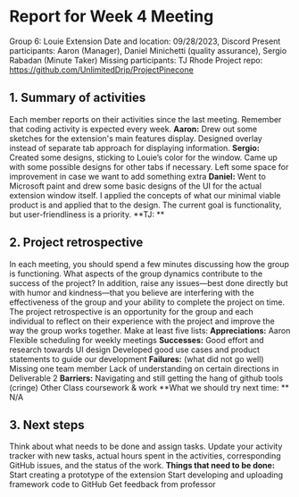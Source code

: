 # **Report for Week 4 Meeting**
Group 6: Louie Extension
Date and location: 09/28/2023, Discord
Present participants: Aaron (Manager), Daniel Minichetti (quality assurance), Sergio Rabadan (Minute Taker) 
Missing participants: TJ Rhode
Project repo: https://github.com/UnlimitedDrip/ProjectPinecone
## **1. Summary of activities**
Each member reports on their activities since the last meeting. Remember that coding activity is expected every week. 
**Aaron:** Drew out some sketches for the extension's main features display. Designed overlay instead of separate tab approach for displaying information.
**Sergio:** Created some designs, sticking to Louie’s color for the window. Came up with some possible designs for other tabs if necessary. Left some space for improvement in case we want to add something extra
**Daniel:** Went to Microsoft paint and drew some basic designs of the UI for the actual extension window itself. I applied the concepts of what our minimal viable product is and applied that to the design. The current goal is functionality, but user-friendliness is a priority. 
**TJ: ** 
## **2. Project retrospective**
In each meeting, you should spend a few minutes discussing how the group is functioning. What aspects of the group dynamics contribute to the success of the project? In addition, raise any issues—best done directly but with humor and kindness—that you believe are interfering with the effectiveness of the group and your ability to complete the project on time.
The project retrospective is an opportunity for the group and each individual to reflect on their experience with the project and improve the way the group works together. Make at least five lists:
**Appreciations:**
Aaron 
Flexible scheduling for weekly meetings
**Successes:**
Good effort and research towards UI design
Developed good use cases and product statements to guide our development
**Failures:** (what did not go well)
Missing one team member
Lack of understanding on certain directions in Deliverable 2
**Barriers:** 
Navigating and still getting the hang of github tools (cringe)
Other Class coursework & work
**What we should try next time: ** 
N/A

## **3. Next steps**
Think about what needs to be done and assign tasks. Update your activity tracker with new tasks, actual hours spent in the activities, corresponding GitHub issues, and the status of the work.
**Things that need to be done:**
Start creating a prototype of the extension
Start developing and uploading framework code to GitHub
Get feedback from professor
